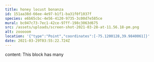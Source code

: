 ```yaml
---
title: honey locust bonanza
id: 151aa38d-66ee-4e97-b1f1-ba31f0f1037f
species: e6b65cbc-4e56-4120-9735-3c00d7e585ce
mural: bc047c73-7ec1-42ce-97ff-198c3063d675
src: /assets/uploads/screen-shot-2021-03-28-at-11.56.18-pm.png
alt: zooooom
location: '{"type":"Point","coordinates":[-75.1200128,39.9840061]}'
date: 2021-03-29T03:55:22.724Z
---
```

content: This block has many
